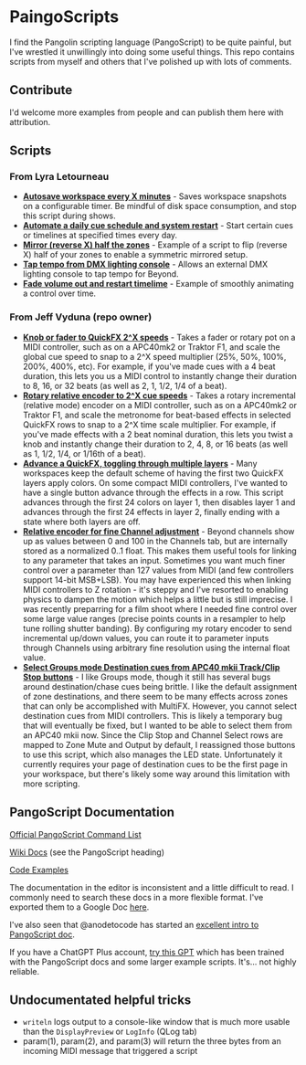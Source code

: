# PaingoScripts

I find the Pangolin scripting language (PangoScript) to be quite painful, but I've wrestled it unwillingly into doing some useful things. This repo contains scripts from myself and others that I've polished up with lots of comments.

## Contribute

I'd welcome more examples from people and can publish them here with attribution.

## Scripts

### From Lyra Letourneau

* **[Autosave workspace every X minutes](scripts/Autosave%20workspace%20every%20X%20minutes.BeyondCode)** - Saves workspace snapshots on a configurable timer. Be mindful of disk space consumption, and stop this script during shows.
* **[Automate a daily cue schedule and system restart](scripts/Automate%20a%20daily%20cue%20schedule%20and%20system%20restart.BeyondCode)** - Start certain cues or timelines at specified times every day.
* **[Mirror (reverse X) half the zones](scripts/Mirror%20(reverse%20X)%20half%20the%20zones.BeyondCode)** - Example of a script to flip (reverse X) half of your zones to enable a symmetric mirrored setup.
* **[Tap tempo from DMX lighting console](scripts/Tap%20tempo%20from%20DMX%20lighting%20console.BeyondCode)** - Allows an external DMX lighting console to tap tempo for Beyond.
* **[Fade volume out and restart timelime](scripts/Fade%20volume%20out%20and%20restart%20timelime.BeyondCode)** - Example of smoothly animating a control over time.


### From Jeff Vyduna (repo owner)

* **[Knob or fader to QuickFX 2^X speeds](scripts/Knob%20or%20fader%20to%20QuickFX%202%5EX%20speeds.BeyondCode)** - Takes a fader or rotary pot on a MIDI controller, such as on a APC40mk2 or Traktor F1, and scale the global cue speed to snap to a 2^X speed multiplier (25%, 50%, 100%, 200%, 400%, etc). For example, if you've made cues with a 4 beat duration, this lets you us a MIDI control to instantly change their duration to 8, 16, or 32 beats (as well as 2, 1, 1/2, 1/4 of a beat).
* **[Rotary relative encoder to 2^X cue speeds](scripts/Rotary%20relative%20encoder%20to%202%5EX%20cue%20speeds.BeyondCode)** - Takes a rotary incremental (relative mode) encoder on a MIDI controller, such as on a APC40mk2 or Traktor F1, and scale the metronome for beat-based effects in selected QuickFX rows to snap to a 2^X time scale multiplier. For example, if you've made effects with a 2 beat nominal duration, this lets you twist a knob and instantly change their duration to 2, 4, 8, or 16 beats (as well as 1, 1/2, 1/4, or 1/16th of a beat).
* **[Advance a QuickFX, toggling through multiple layers](scripts/Advance%20QuickFX%20Color%20layers.BeyondCode)** - Many workspaces keep the default scheme of having the first two QuickFX layers apply colors. On some compact MIDI controllers, I've wanted to have a single button advance through the effects in a row. This script advances through the first 24 colors on layer 1, then disables layer 1 and advances through the first 24 effects in layer 2, finally ending with a state where both layers are off.
* **[Relative encoder for fine Channel adjustment](scripts/Relative%20encoder%20for%20fine%20channel%20control.BeyondCode)** - Beyond channels show up as values between 0 and 100 in the Channels tab, but are internally stored as a normalized 0..1 float. This makes them useful tools for linking to any parameter that takes an input. Sometimes you want much finer control over a parameter than 127 values from MIDI (and few controllers support 14-bit MSB+LSB). You may have experienced this when linking MIDI controllers to Z rotation - it's steppy and I've resorted to enabling physics to dampen the motion which helps a little but is still imprecise. I was recently preparring for a film shoot where I needed fine control over some large value ranges (precise points counts in a resampler to help tune rolling shutter banding). By configuring my rotary encoder to send incremental up/down values, you can route it to parameter inputs through Channels using arbitrary fine resolution using the internal float value.
* **[Select Groups mode Destination cues from APC40 mkii Track/Clip Stop buttons](scripts/Select%20Groups%20mode%20Destination%20cue%20from%20APC40%20Track%20btn.BeyondCode)** - I like Groups mode, though it still has several bugs around destination/chase cues being brittle. I like the default assignment of zone destinations, and there seem to be many effects across zones that can only be accomplished with MultiFX. However, you cannot select destination cues from MIDI controllers. This is likely a temporary bug that will eventually be fixed, but I wanted to be able to select them from an APC40 mkii now. Since the Clip Stop and Channel Select rows are mapped to Zone Mute and Output by default, I reassigned those buttons to use this script, which also manages the LED state. Unfortunately it currently requires your page of destination cues to be the first page in your workspace, but there's likely some way around this limitation with more scripting.

## PangoScript Documentation

[Official PangoScript Command List](https://wiki.pangolin.com/doku.php?id=beyond:pangoscript_commands)

[Wiki Docs](https://wiki.pangolin.com/doku.php?id=beyond:pangoscript_commands) (see the PangoScript heading)

[Code Examples](https://wiki.pangolin.com/doku.php?id=examples:pangoscript)

The documentation in the editor is inconsistent and a little difficult to read. I commonly need to search these docs in a more flexible format. I've exported them to a Google Doc [here](https://docs.google.com/document/d/1z5e5lyS2LXS5ih7t-NOKsidoieMEVjgoa71GHQ82yeY/edit).

I've also seen that @anodetocode has started an [excellent intro to PangoScript doc](https://github.com/anodetocode/pangoscript-intro).

If you have a ChatGPT Plus account, [try this GPT](https://chat.openai.com/g/g-UmZr51iip-paingoscript-helper) which has been trained with the PangoScript docs and some larger example scripts. It's... not highly reliable.

## Undocumentated helpful tricks

* `writeln` logs output to a console-like window that is much more usable than the `DisplayPreview` or `LogInfo` (QLog tab)
* param(1), param(2), and param(3) will return the three bytes from an incoming MIDI message that triggered a script